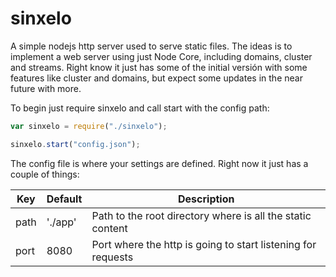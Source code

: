 sinxelo
=======

A simple nodejs http server used to serve static files. 
The ideas is to implement a web server using just Node Core, including domains, cluster and streams.
Right know it just has some of the initial versión with some features like cluster and domains, but expect some updates in the near future with more.


To begin just require sinxelo and call start with the config path:

```javascript
var sinxelo = require("./sinxelo");

sinxelo.start("config.json");
```

The config file is where your settings are defined. Right now it just has a couple of things:

Key | Default | Description
--- | --- | ---
path | './app' | Path to the root directory where is all the static content
port | 8080 | Port where the http is going to start listening for requests
